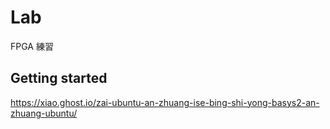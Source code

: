 # Lab 
FPGA 練習
## Getting started

https://xiao.ghost.io/zai-ubuntu-an-zhuang-ise-bing-shi-yong-basys2-an-zhuang-ubuntu/
